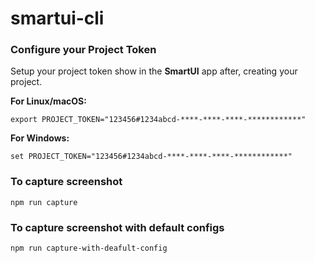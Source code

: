 # smartui-cli

### Configure your Project Token

Setup your project token show in the **SmartUI** app after, creating your project.

 <b>For Linux/macOS:</b>
 
  ```
 export PROJECT_TOKEN="123456#1234abcd-****-****-****-************"
  ```

   <b>For Windows:</b>

  ```
  set PROJECT_TOKEN="123456#1234abcd-****-****-****-************"
  ```



### To capture screenshot 
```
npm run capture 
```

### To capture screenshot with default configs
```
npm run capture-with-deafult-config
```

